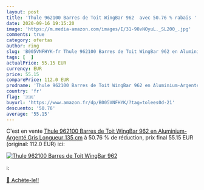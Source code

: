```yaml
---
layout: post
title: 'Thule 962100 Barres de Toit WingBar 962  avec 50.76 % rabais '
date: 2020-09-16 19:15:20
image: 'https://m.media-amazon.com/images/I/31-98vNOyuL._SL200_.jpg'
comments: true
category: ofertas
author: ring
slug: 'B005VNFHYK-fr Thule 962100 Barres de Toit WingBar 962 en Aluminium-...'
tags: [  ]
actualPrice: 55.15 EUR
currency: EUR
price: 55.15
comparePrice: 112.0 EUR
prodname: 'Thule 962100 Barres de Toit WingBar 962 en Aluminium-Argenté  Gris  Longueur 135 cm'
country: 'fr'
flag: '🇫🇷'
buyurl: 'https://www.amazon.fr/dp/B005VNFHYK/?tag=tolees0d-21'
descuento: '50.76'
average: '55.15'
---
```


C'est en vente [Thule 962100 Barres de Toit WingBar 962 en Aluminium-Argenté  Gris  Longueur 135 cm](https://www.amazon.fr/dp/B005VNFHYK/?tag=tolees0d-21)  à  50.76 % de réduction, prix final  55.15 EUR (original: 112.0 EUR) ici:

[![Thule 962100 Barres de Toit WingBar 962 ](https://m.media-amazon.com/images/I/31-98vNOyuL._SL200_.jpg)](https://www.amazon.fr/dp/B005VNFHYK/?tag=tolees0d-21)

ℹ️:


[🛒 Achète-le!!](https://www.amazon.fr/dp/B005VNFHYK/?tag=tolees0d-21)
